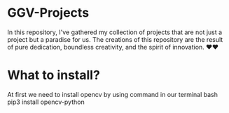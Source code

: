 # GGV-Projects

In this repository, I've gathered my collection of projects that are not just a project but a paradise for us. The creations of this repository are the result of pure dedication, boundless creativity, and the spirit of innovation. ❤️❤️

# What to install?
At first we need to install opencv by using command in our terminal
bash
pip3 install opencv-python
```

